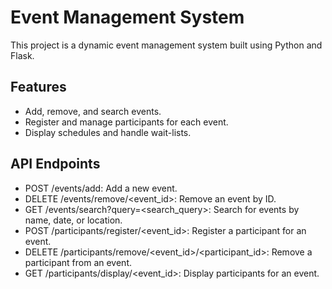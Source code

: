 # Event Management System

This project is a dynamic event management system built using Python and Flask.

## Features

- Add, remove, and search events.
- Register and manage participants for each event.
- Display schedules and handle wait-lists.


## API Endpoints

- POST /events/add: Add a new event.
- DELETE /events/remove/<event_id>: Remove an event by ID.
- GET /events/search?query=<search_query>: Search for events by name, date, or location.
- POST /participants/register/<event_id>: Register a participant for an event.
- DELETE /participants/remove/<event_id>/<participant_id>: Remove a participant from an event.
- GET /participants/display/<event_id>: Display participants for an event.


